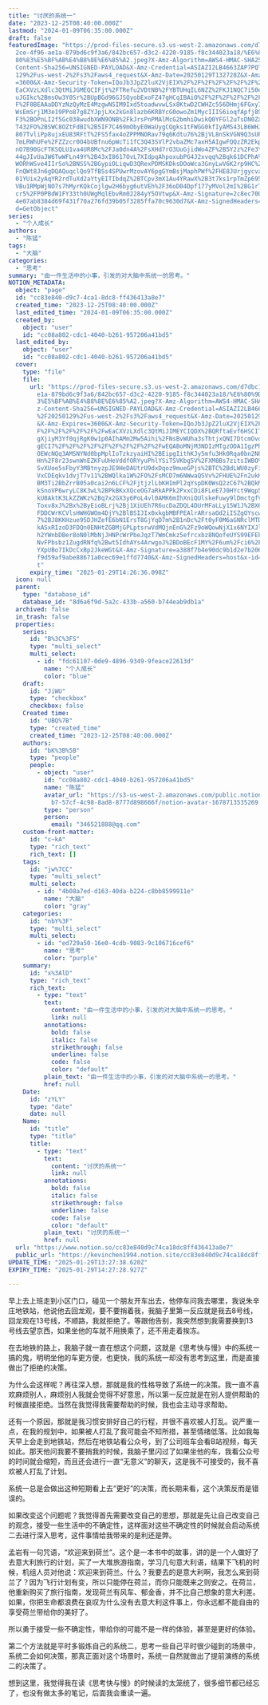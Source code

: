 ```yaml
---
title: "讨厌的系统一"
date: "2023-12-25T08:40:00.000Z"
lastmod: "2024-01-09T06:35:00.000Z"
draft: false
featuredImage: "https://prod-files-secure.s3.us-west-2.amazonaws.com/d7dbc101-8\
  2ce-4f96-ae1a-879bd6c9f3a6/842bc657-d3c2-4220-9185-f8c344023a18/%E6%80%9D%E8%\
  80%83%E5%BF%AB%E4%B8%8E%E6%85%A2.jpeg?X-Amz-Algorithm=AWS4-HMAC-SHA256&X-Amz-\
  Content-Sha256=UNSIGNED-PAYLOAD&X-Amz-Credential=ASIAZI2LB4663ZAP7PQT%2F20250\
  129%2Fus-west-2%2Fs3%2Faws4_request&X-Amz-Date=20250129T132728Z&X-Amz-Expires\
  =3600&X-Amz-Security-Token=IQoJb3JpZ2luX2VjEIX%2F%2F%2F%2F%2F%2F%2F%2F%2F%2Fw\
  EaCXVzLXdlc3QtMiJGMEQCIFjt%2FTRefu2VDtNB%2FYBTUHqIL6NZZ%2FKJ1NQC7i50eSDgAiAOS\
  uJGIkc%2BmsOw3Y0Sr%2BUpBGd96GJSQyobExoFZ47gHCqIBAiO%2F%2F%2F%2F%2F%2F%2F%2F%2\
  F%2F8BEAAaDDYzNzQyMzE4MzgwNSIM9Ixd5toadwvwLSx8KtwD2CWHZc556DHmj6FGxy7AGmq7%2F\
  WsEmSrj1M3e19PPo87g8ZYJpjLXx2kGn8lazb6KRBYcG0owoZm1MycIIIS6ioqfApfj89Altq2%2F\
  F3%2BOPnLI2f5Gc038wudbXWN9ONB%2FkJrsPnPMAlMcG2bmhiDwikQ0YFGl2uTsDN0ZafTZomUe3\
  T432FO%2BSWC8OZtFdBI%2B5IF7C469mObyE0WaUygCQgks1tFWGG0kfIyAMS43LB6WHJVPMdERvb\
  807TvliPp8ujxEU83RFtT%2FS5fax4oZPPMNORav79q6Kdtu76%2BjVL8nSkVGN9Q3sUP6T7W3qdG\
  7mLRWhUFe%2FZZzcr0O4bUBfnu6pWcTi1fC3Q43SVlP2vbaZMc7axH5AIgwFQQzZR2EkpnfFP4BBb\
  nO7B90GcFTKSQLU1va4UR8Mc%2FJa0dn4A%2FsXHd7rO3UuGjidWo4ZF%2B5Y2z%2Fe3YClKD2hJ5\
  44gJIvUaJW6TwWFLn49Y%2B43xI8617OvL7XIdpqAhpoxubPG4J2xvqq%2Bqk61DCPhA%2FlGwuqm\
  WORhWSve4IIrSo%2BNSS%2BGypiOLiqwD3QRexPDMSKDksDOoWca3GnyLwV6K2rp9HC%2BfU4VBom\
  FnQWt8Jn6gDQAQuqclQo9TfBSs4SPUwrMzovAY6pgGYmBsjMaphPWf%2FHE8JUrjgycvakzQNlZcX\
  01YUix2yAqYR2rdTuXd2aYtyEITIbdqZ%2BTCpv3mX1Au4YRawX%2B3t7ks1rpTmZp695kclU88hN\
  VBu1RMpWjNO7s7hMyrKQkCojlgw2H6byg6utVEh%2F36oD04Dpf177yMVol2mI%2BG1rTjXyLNpqM\
  cr5%2FP0PBdW1FY33th0UWgMqlEbvRm02284yY5OVtwp&X-Amz-Signature=2c8ec700c460a544\
  4e07ab8384d69f431f70a276fd39b05f3285ffa70c9630d7&X-Amz-SignedHeaders=host&x-i\
  d=GetObject"
series:
  - "个人成长"
authors:
  - "陈猛"
tags:
  - "大脑"
categories:
  - "思考"
summary: "由一件生活中的小事，引发的对大脑中系统一的思考。"
NOTION_METADATA:
  object: "page"
  id: "cc83e840-d9c7-4ca1-8dc8-ff436413a8e7"
  created_time: "2023-12-25T08:40:00.000Z"
  last_edited_time: "2024-01-09T06:35:00.000Z"
  created_by:
    object: "user"
    id: "cc08a802-cdc1-4040-b261-957206a41bd5"
  last_edited_by:
    object: "user"
    id: "cc08a802-cdc1-4040-b261-957206a41bd5"
  cover:
    type: "file"
    file:
      url: "https://prod-files-secure.s3.us-west-2.amazonaws.com/d7dbc101-82ce-4f96-a\
        e1a-879bd6c9f3a6/842bc657-d3c2-4220-9185-f8c344023a18/%E6%80%9D%E8%80%8\
        3%E5%BF%AB%E4%B8%8E%E6%85%A2.jpeg?X-Amz-Algorithm=AWS4-HMAC-SHA256&X-Am\
        z-Content-Sha256=UNSIGNED-PAYLOAD&X-Amz-Credential=ASIAZI2LB466WC42WLL3\
        %2F20250129%2Fus-west-2%2Fs3%2Faws4_request&X-Amz-Date=20250129T132636Z\
        &X-Amz-Expires=3600&X-Amz-Security-Token=IQoJb3JpZ2luX2VjEIX%2F%2F%2F%2\
        F%2F%2F%2F%2F%2F%2FwEaCXVzLXdlc3QtMiJIMEYCIQDX%2BQRftaEvf6HSCIT%2FIcEje\
        gXjiyM3Yf0qjRgK0w1p0AIhAMm2Mw5Aihi%2FNsBvWUha3sThtjxQNI7DtcmOvqYpFd8aKo\
        gECI7%2F%2F%2F%2F%2F%2F%2F%2F%2F%2FwEQABoMNjM3NDIzMTgzODA1IgzPhlHXGcgmz\
        OEWcNQq3AMSNYNd0bpMplIoTzkzyaiHI%2BEipgIithKJy5mfu3Hk0Rqa0bn2N83wo%2BLF\
        Hn%2F8r23swnWnEZKFuUHeVddfORYyuPhlYSiTSVKbg5V%2FXM8Bs7zitsIWBO%2BJq5QY4\
        SvXUoe5sFbyY3MBtnyzpJE9HeDAUtrU9dxDqoz9mueGPjs%2BTC%2BdLWU0zyFipTOC%2Bk\
        VxCDEqkv1dvjT7v11%2BWQlka1W%2FO%2FsMCD7m6NWwaQSVv%2FHUE%2Fn2ukK7tSKmruQ\
        BM3Ti2BbZrrB05a0cai2n6LCF%2FjtjzlLbKHImPl2qYspDK0WsQ2zC67%2BQkMR%2BEqyC\
        kSnoVP6wryLC8K3wL%2BPkBKxXQceOG7aRkAPPk2PxxCDi8FLeE7J0HYct9Wqp50vakyej1\
        kU8AktK3LkZZWKz%2Bq7x2GX3y6PoL4vl0AMK6mIhXniQUlskeFuwy9lDmctgfV%2BoSsS3\
        Toxv8xJ%2Bx%2ByEioBLrj%2Bj1XiUEh7R6ucDaZDQL4DUrMFaLLy15W1J%2BX6SrPrB1%2\
        FDDCWrKCVlsHWHGWOm4DjY%2BlBSIJIx0xkgbMBFPEAlrARrsaOd2iISZgOYscwec9WAgXj\
        7%2BJ8KKHzue95DJHZefE6bN1ErsT8GjYqD7m%2B1nDc%2Ft0yF0M6aGNRclMTDlzOi8Bjq\
        kASxRIzoD3FDQn0ENHtZGBMjGPLptsrwVdMQjnEnG%2Fz9oWQowNjX1x6NYIXJlMBJYuLA4\
        h2YWnbDBer8oN0lMbNjJHNPcWrPbeJqzT7WmCmkz5efrcxbz8NQofeUYS99EFEkmi3FjjYy\
        NvFPbsbz1ZugdRNfq%2Bwt5IdhAYs4ArwgoJ%2BDoBEcF1MY%2F6um%2Fci6%2Fd%2F8QO8\
        YXpUBo7IkDcCxBp2JkeWGt&X-Amz-Signature=a388f7b4e90dc9b1d2e7b2060e3bd5fa\
        f9d59af9abe88671a0cec69e1ffd7740&X-Amz-SignedHeaders=host&x-id=GetObjec\
        t"
      expiry_time: "2025-01-29T14:26:36.098Z"
  icon: null
  parent:
    type: "database_id"
    database_id: "8d6a6f9d-5a2c-433b-a560-b744eab9db1a"
  archived: false
  in_trash: false
  properties:
    series:
      id: "B%3C%3FS"
      type: "multi_select"
      multi_select:
        - id: "fdc61107-0de9-4896-9349-9feace22613d"
          name: "个人成长"
          color: "blue"
    draft:
      id: "JiWU"
      type: "checkbox"
      checkbox: false
    Created time:
      id: "UBQ%7B"
      type: "created_time"
      created_time: "2023-12-25T08:40:00.000Z"
    authors:
      id: "bK%3B%5B"
      type: "people"
      people:
        - object: "user"
          id: "cc08a802-cdc1-4040-b261-957206a41bd5"
          name: "陈猛"
          avatar_url: "https://s3-us-west-2.amazonaws.com/public.notion-static.com/775523\
            b7-57cf-4c98-8ad8-8777d898666f/notion-avatar-1678713535269.png"
          type: "person"
          person:
            email: "346521888@qq.com"
    custom-front-matter:
      id: "c~kA"
      type: "rich_text"
      rich_text: []
    tags:
      id: "jw%7CC"
      type: "multi_select"
      multi_select:
        - id: "4b08a7ed-d163-40da-b224-c8bb8599911e"
          name: "大脑"
          color: "gray"
    categories:
      id: "nbY%3F"
      type: "multi_select"
      multi_select:
        - id: "ed729a50-16e0-4cdb-9083-9c106716cef6"
          name: "思考"
          color: "purple"
    summary:
      id: "x%3AlD"
      type: "rich_text"
      rich_text:
        - type: "text"
          text:
            content: "由一件生活中的小事，引发的对大脑中系统一的思考。"
            link: null
          annotations:
            bold: false
            italic: false
            strikethrough: false
            underline: false
            code: false
            color: "default"
          plain_text: "由一件生活中的小事，引发的对大脑中系统一的思考。"
          href: null
    Date:
      id: "zYLY"
      type: "date"
      date: null
    Name:
      id: "title"
      type: "title"
      title:
        - type: "text"
          text:
            content: "讨厌的系统一"
            link: null
          annotations:
            bold: false
            italic: false
            strikethrough: false
            underline: false
            code: false
            color: "default"
          plain_text: "讨厌的系统一"
          href: null
  url: "https://www.notion.so/cc83e840d9c74ca18dc8ff436413a8e7"
  public_url: "https://kevinchen1994.notion.site/cc83e840d9c74ca18dc8ff436413a8e7"
UPDATE_TIME: "2025-01-29T13:27:38.620Z"
EXPIRY_TIME: "2025-01-29T14:27:28.927Z"

---
```

<link rel="stylesheet" href="https://cdn.jsdelivr.net/npm/katex@0.16.2/dist/katex.min.css" integrity="sha384-bYdxxUwYipFNohQlHt0bjN/LCpueqWz13HufFEV1SUatKs1cm4L6fFgCi1jT643X" crossorigin="anonymous">


早上去上班走到小区门口，碰见一个朋友开车出去，他停车问我去哪里，我说朱辛庄地铁站，他说他去回龙观，要不要捎着我，我脑子里第一反应就是我去8号线，回龙观在13号线，不顺路，我就拒绝了。等跟他告别，我突然想到我需要换到13号线去望京西，如果坐他的车就不用换乘了，还不用走着挨冻。


在去地铁的路上，我脑子就一直在想这个问题，这就是《思考快与慢》中的系统一搞的鬼，明明坐他的车更方便，也更快，我的系统一却没有思考到这里，而是直接做出了拒绝的决策。


为什么会这样呢？再往深入想，那就是我的性格导致了系统一的决策。我一直不喜欢麻烦别人，麻烦别人我就会觉得不好意思，所以第一反应就是在别人提供帮助的时候直接拒绝。当然在我觉得我需要帮助的时候，我也会主动寻求帮助。


还有一个原因，那就是我习惯安排好自己的行程，并很不喜欢被人打乱。说严重一点，在我的规划中，如果被人打乱了我可能会不知所措，甚至情绪低落。比如我每天早上会走到地铁站，然后在地铁站看公众号，到了公司班车会看B站视频，每天如此。那天他问我要不要捎我的时候，我脑子里闪过了如果坐他的车，我看公众号的时间就会缩短，而且还会进行一直“无意义”的聊天，这是我不可接受的，我不喜欢被人打乱了计划。


系统一总是会做出这种短期看上去“更好”的决策，而长期来看，这个决策反而是错误的。


如果改变这个问题呢？我觉得首先需要改变自己的思想，那就是先让自己改变自己的观念，接受一些生活中的不确定性，这样面对这些不确定性的时候就会启动系统二去进行深入思考，这件事情给我带来的是利还是弊。


孟岩有一句咒语，“欢迎来到荷兰”。这个是一本书中的故事，讲的是一个人做好了去意大利旅行的计划，买了一大堆旅游指南，学习几句意大利语，结果下飞机的时候，机组人员对他说：欢迎来到荷兰。什么？我要去的是意大利啊，我怎么来到荷兰了？因为飞行计划有变，所以只能停在荷兰，而你只能既来之则安之。在荷兰，他重新购买了旅行指南，发现荷兰有风车、郁金香，并不比自己想象的意大利差。如果，你把生命都浪费在哀叹为什么没有去意大利这件事上，你永远都不能自由的享受荷兰带给你的美好了。


所以勇于接受一些不确定性，带给你的可能不是一样的体验，甚至是更好的体验。


第二个方法就是平时多锻炼自己的系统二，思考一些自己平时很少碰到的场景中，系统二会如何决策，那真正面对这个场景时，系统一自然就做出了提前演练的系统二的决策了。


想到这里，我觉得我在读《思考快与慢》的时候读的太笼统了，很多细节都已经忘了，也没有做太多的笔记，后面我会重读一遍。

